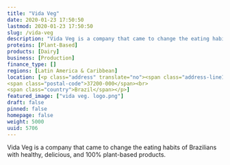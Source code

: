 ```yaml
---
title: "Vida Veg"
date: 2020-01-23 17:50:50
lastmod: 2020-01-23 17:50:50
slug: /vida-veg
description: "Vida Veg is a company that came to change the eating habits of Brazilians with healthy, delicious, and 100% plant-based products."
proteins: [Plant-Based]
products: [Dairy]
business: [Production]
finance_type: []
regions: [Latin America & Caribbean]
location: [<p class="address" translate="no"><span class="address-line1">Rua do Prensista</span><br>
<span class="postal-code">37200-000</span><br>
<span class="country">Brazil</span></p>]
featured_image: ["vida veg. logo.png"]
draft: false
pinned: false
homepage: false
weight: 5000
uuid: 5706
---
```

<p>Vida Veg is a company that came to change the eating habits of Brazilians with healthy, delicious, and 100% plant-based products.</p>

